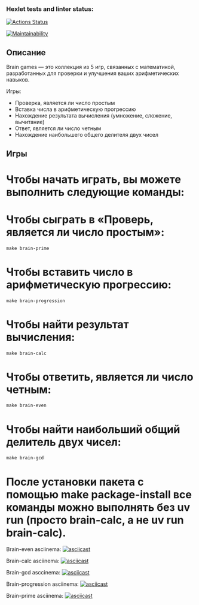 ### Hexlet tests and linter status:
[![Actions Status](https://github.com/rouch314/python-project-49/actions/workflows/hexlet-check.yml/badge.svg)](https://github.com/rouch314/python-project-49/actions)

[![Maintainability](https://api.codeclimate.com/v1/badges/853eaab94f1148a69572/maintainability)](https://codeclimate.com/github/rouch314/python-project-49/maintainability)

## Описание

Brain games — это коллекция из 5 игр, связанных с математикой, разработанных для проверки и улучшения ваших арифметических навыков. 

Игры:

- Проверка, является ли число простым
- Вставка числа в арифметическую прогрессию
- Нахождение результата вычисления (умножение, сложение, вычитание)
- Ответ, является ли число четным
- Нахождение наибольшего общего делителя двух чисел

## Игры
# Чтобы начать играть, вы можете выполнить следующие команды:

# Чтобы сыграть в «Проверь, является ли число простым»:
```
make brain-prime
```
# Чтобы вставить число в арифметическую прогрессию:
```
make brain-progression
```
# Чтобы найти результат вычисления:
```
make brain-calc
```
# Чтобы ответить, является ли число четным:
```
make brain-even
```
# Чтобы найти наибольший общий делитель двух чисел:
```
make brain-gcd
```
# После установки пакета с помощью make package-install все команды можно выполнять без uv run (просто brain-calc, а не uv run brain-calc).
Brain-even asciinema:
[![asciicast](https://asciinema.org/a/kge0ZN2axBzsuR7xUskHeeYRX.svg)](https://asciinema.org/a/kge0ZN2axBzsuR7xUskHeeYRX)

Brain-calc asciinema:
[![asciicast](https://asciinema.org/a/khvKLjddfn2hwB4a1W6xKpY34.svg)](https://asciinema.org/a/khvKLjddfn2hwB4a1W6xKpY34)

Brain-gcd asccinema:
[![asciicast](https://asciinema.org/a/DpN1cYrbEFl9RCMGTJPCfwN5T.svg)](https://asciinema.org/a/DpN1cYrbEFl9RCMGTJPCfwN5T)

Brain-progression asciinema:
[![asciicast](https://asciinema.org/a/p0yzA5Bqn1QRox6nhiIRrXvGn.svg)](https://asciinema.org/a/p0yzA5Bqn1QRox6nhiIRrXvGn)

Brain-prime asciinema:
[![asciicast](https://asciinema.org/a/j3cvX3IxfoU7ed9clJ8ojc0mp.svg)](https://asciinema.org/a/j3cvX3IxfoU7ed9clJ8ojc0mp)